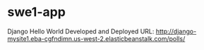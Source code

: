 # swe1-app
Django Hello World Developed and Deployed
URL: http://django-mysite1.eba-cgfndimn.us-west-2.elasticbeanstalk.com/polls/
